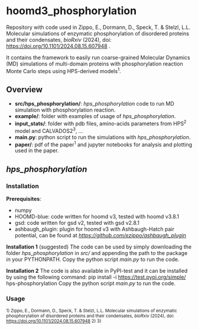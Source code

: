 # hoomd3_phosphorylation

Repository with code used in Zippo, E., Dormann, D., Speck, T. & Stelzl, L.L. Molecular simulations of enzymatic phosphorylation of
disordered proteins and their condensates, *bioRxiv* (2024), doi: https://doi.org/10.1101/2024.08.15.607948 .

It contains the framework to easily run coarse-grained Molecular Dynamics (MD) simulations of multi-domain proteins with phosphorylation reaction Monte Carlo steps using HPS-derived models<sup>1</sup>.

## Overview
- **src/hps_phosphorylation/**: *hps_phosphorylation* code to run MD simulation with phosphorylation reaction.
- **example/**: folder with examples of usage of *hps_phosphorylation*.
- **input_stats/**: folder with pdb files, amino-acids parameters from HPS<sup>2</sup> model and CALVADOS2<sup>3</sup>, ...
- **main.py**: python script to run the simulations with *hps_phosphorylation*.
- **paper/**: pdf of the paper<sup>1</sup> and jupyter notebooks for analysis and plotting used in the paper.

## *hps_phosphorylation*

### Installation

**Prerequisites**:
-  numpy
-  HOOMD-blue: code written for hoomd v3, tested with hoomd v3.8.1
-  gsd: code written for gsd v2, tested with gsd v2.8.1
-  ashbaugh_plugin: plugin for hoomd v3 with Ashbaugh-Hatch pair potential, can be found at *https://github.com/ezippo/ashbaugh_plugin*

**Installation 1** (suggested)
The code can be used by simply downloading the folder *hps_phosphorylation* in *src/* and appending the path to the package in your PYTHONPATH.
Copy the python script *main.py* to run the code.

**Installation 2**
The code is also available in PyPI-test and it can be installed by using the following command:
  pip install -i https://test.pypi.org/simple/ hps-phosphorylation
Copy the python script *main.py* to run the code.


### Usage

<small>1) Zippo, E., Dormann, D., Speck, T. & Stelzl, L.L. Molecular simulations of enzymatic phosphorylation of
disordered proteins and their condensates, *bioRxiv* (2024), doi: https://doi.org/10.1101/2024.08.15.607948 </small>
<small>2) </small>
<small>3) </small>
